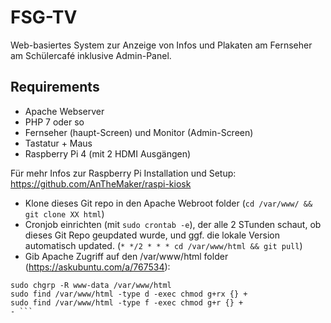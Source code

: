 # FSG-TV
Web-basiertes System zur Anzeige von Infos und Plakaten am Fernseher am Schülercafé inklusive Admin-Panel.

## Requirements
- Apache Webserver
- PHP 7 oder so
- Fernseher (haupt-Screen) und Monitor (Admin-Screen)
- Tastatur + Maus
- Raspberry Pi 4 (mit 2 HDMI Ausgängen)

Für mehr Infos zur Raspberry Pi Installation und Setup: https://github.com/AnTheMaker/raspi-kiosk

- Klone dieses Git repo in den Apache Webroot folder (`cd /var/www/ && git clone XX html`)
- Cronjob einrichten (mit `sudo crontab -e`), der alle 2 STunden schaut, ob dieses Git Repo geupdated wurde, und ggf. die lokale Version automatisch updated. (`* */2 * * * cd /var/www/html && git pull`)
- Gib Apache Zugriff auf den /var/www/html folder (https://askubuntu.com/a/767534):
```
sudo chgrp -R www-data /var/www/html
sudo find /var/www/html -type d -exec chmod g+rx {} +
sudo find /var/www/html -type f -exec chmod g+r {} +
- ```
